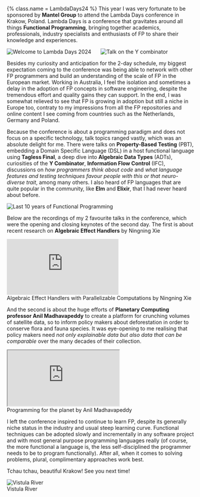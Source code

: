{%
  class.name = LambdaDays24
%}
This year I was very fortunate to be sponsored by **Mantel Group** to attend the Lambda Days conference in Krakow,
Poland.  Lambda Days is a conference that gravitates around all things **Functional Programming**, bringing together
academics, professionals, industry specialists and enthusiasts of FP to share their knowledge and experiences.

<div style="display:flex">
  <div style="flex:1">
    <img src="/img/lambda-days-24-welcome.jpg" alt="Welcome to Lambda Days 2024" />
  </div>
  <div style="flex:1">
    <img src="/img/talk-y-combinator.jpg" alt="Talk on the Y combinator" />
  </div>
</div>

Besides my curiosity and anticipation for the 2-day schedule, my biggest expectation coming to the conference was being
able to network with other FP programmers and build an understanding of the scale of FP in the European market.  Working
in Australia, I feel the isolation and sometimes a delay in the adoption of FP concepts in software engineering, despite
the tremendous effort and quality gains they can support.  In the end, I was somewhat relieved to see that FP is growing
in adoption but still a niche in Europe too, contraty to my impressions from all the FP repositories and online content
I see coming from countries such as the Netherlands, Germany and Poland.

Because the conference is about a programming paradigm and does not focus on a specific technology, talk topics ranged
vastly, which was an absolute delight for me.  There were talks on **Property-Based Testing** (PBT), embedding a Domain
Specific Language (DSL) in a host functional language using **Tagless Final**, a deep dive into **Algebraic Data Types**
(ADTs), curiosities of the **Y Combinator**, **Information Flow Control** (IFC), discussions on *how programmers think
about code* and *what language features and testing techniques favour people with this or that neuro-diverse trait*,
among many others.  I also heard of FP languages that are quite popular in the community, like **Elm** and **Elixir**,
that I had never heard about before.

<div class="aside">
  <img src="/img/last-10-years-of-fp.jpg" alt="Last 10 years of Functional Programming" />
</div>

Below are the recordings of my 2 favourite talks in the conference, which were the opening and closing keynotes of the
second day.  The first is about recent research on **Algebraic Effect Handlers** by Ningning Xie

<div class="aside">
  <div class="iframe-container">
    <iframe src="https://www.youtube.com/embed/XCVg_cc9Jo4?si=IIUFLuBJGnWV5QlT" title="YouTube video player" frameborder="0" allow="accelerometer; autoplay; clipboard-write; encrypted-media; gyroscope; picture-in-picture; web-share" referrerpolicy="strict-origin-when-cross-origin"></iframe>
  </div>
  <figcaption>Algebraic Effect Handlers with Parallelizable Computations by Ningning Xie</figcaption>
</div>

And the second is about the huge efforts of **Planetary Computing professor Anil Madhavapeddy** to create a platform for
crunching volumes of satellite data, so to inform policy makers about deforestation in order to conserve flora and fauna
species.  It was eye-opening to me realising that policy makers need *not only explainable data but also data that can
be comparable* over the many decades of their collection.

<div class="aside">
  <div class="iframe-container">
    <iframe src="https://www.youtube.com/embed/oIvDTM-iF1Y?si=ilIsTPRQAZ6UYfJV" title="Programming for the planet by Anil Madhavapeddy" allow="accelerometer; autoplay; clipboard-write; encrypted-media; gyroscope; picture-in-picture; web-share" referrerpolicy="strict-origin-when-cross-origin"></iframe>
  </div>
  <figcaption>Programming for the planet by Anil Madhavapeddy</figcaption>
</div>

I left the conference inspired to continue to learn FP, despite its generally niche status in the industry and usual
steep learning curve.  Functional techniques can be adopted slowly and incrementally in any software project and with
most general purpose programming languages really (of course, the more functional a language is, the less
self-disciplined the programmer needs to be to program functionally).  After all, when it comes to solving problems,
plural, complimentary approaches work best.

Tchau tchau, beautiful Krakow!  See you next time!

<div class="aside">
  <img src="/img/vistula-river.jpg" alt="Vistula River" />
  <figcaption>Vistula River</figcaption>
</div>
